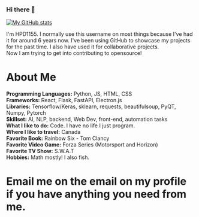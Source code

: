 ### Hi there 👋
[![My GitHub stats](https://github-readme-stats.vercel.app/api?username=HPD1155)](https://github.com/HPD1155/github-readme-stats)

I'm HPD1155. I normally use this username on most things because I've had it for around 6 years now. I've been using GitHub to showcase my projects for the past time. I also have used it for collaborative projects.<br>
Now I am trying to get into contributing to opensource!<br>

# About Me

**Programming Languages:** Python, JS, HTML, CSS<br>
**Frameworks:** React, Flask, FastAPI, Electron.js<br>
**Libraries:** Tensorflow/Keras, sklearn, requests, beautifulsoup, PyQT, Numpy, Pytorch<br>
**Skillset:** AI, NLP, backend, Web Dev, front-end, automation tasks<br>
**What I like to do:** Code. I have no life I just program.<br>
**Where I like to travel:** Canada<br>
**Favorite Book:** Rainbow Six - Tom Clancy<br>
**Favorite Video Game:** Forza Series (Motorsport and Horizon)<br>
**Favorite TV Show:** S.W.A.T<br>
**Hobbies:** Math mostly! I also fish.<br>
# Email me on the email on my profile if you have anything you need from me.<br>

